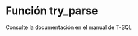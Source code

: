 ﻿---
Autogenerated: true
---

# Función  try_parse

Consulte la documentación en el manual de T-SQL
